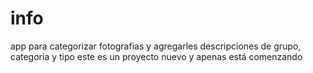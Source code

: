 # info
app para categorizar fotografias y agregarles descripciones de grupo, categoria y tipo
este es un proyecto nuevo y apenas está comenzando
